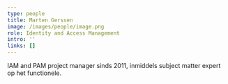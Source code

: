 ```yaml
---
type: people
title: Marten Gerssen
image: /images/people/image.png
role: Identity and Access Management
intro: ''
links: []
---
```

IAM and PAM project manager sinds 2011, inmiddels subject matter expert op het functionele.
